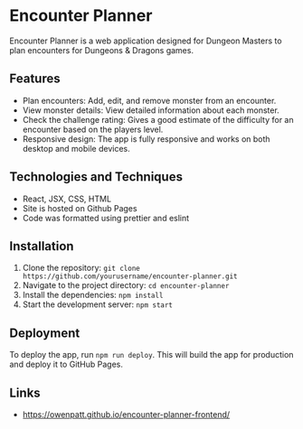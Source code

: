 # Encounter Planner

Encounter Planner is a web application designed for Dungeon Masters to plan encounters for Dungeons & Dragons games.

## Features

- Plan encounters: Add, edit, and remove monster from an encounter.
- View monster details: View detailed information about each monster.
- Check the challenge rating: Gives a good estimate of the difficulty for an encounter based on the players level.
- Responsive design: The app is fully responsive and works on both desktop and mobile devices.

## Technologies and Techniques

- React, JSX, CSS, HTML
- Site is hosted on Github Pages
- Code was formatted using prettier and eslint

## Installation

1. Clone the repository: `git clone https://github.com/yourusername/encounter-planner.git`
2. Navigate to the project directory: `cd encounter-planner`
3. Install the dependencies: `npm install`
4. Start the development server: `npm start`

## Deployment

To deploy the app, run `npm run deploy`. This will build the app for production and deploy it to GitHub Pages.

## Links

- https://owenpatt.github.io/encounter-planner-frontend/
